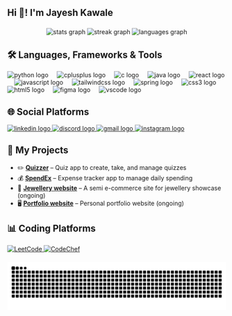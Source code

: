 <h2 align="left">Hi 👋! I'm Jayesh Kawale</h2>

###

<div align="center">
  <img src="https://github-readme-stats.vercel.app/api?username=Jayesh251203&hide_title=false&hide_rank=true&show_icons=true&include_all_commits=true&count_private=true&disable_animations=false&theme=dracula&locale=en&hide_border=false" height="150" alt="stats graph"  />
  <img src="https://streak-stats.demolab.com?user=Jayesh251203&locale=en&mode=weekly&theme=dracula&hide_border=false&border_radius=5" height="150" alt="streak graph"  />
  <img src="https://github-readme-stats.vercel.app/api/top-langs?username=Jayesh251203&locale=en&hide_title=false&layout=compact&card_width=320&langs_count=10&theme=dracula&hide_border=false" height="160" alt="languages graph"  />
</div>

###

## 🛠 Languages, Frameworks & Tools
<div align="left">
  <img src="https://cdn.jsdelivr.net/gh/devicons/devicon/icons/python/python-original.svg" height="30" alt="python logo"  />
  <img width="12" />
  <img src="https://cdn.jsdelivr.net/gh/devicons/devicon/icons/cplusplus/cplusplus-original.svg" height="30" alt="cplusplus logo"  />
  <img width="12" />
  <img src="https://cdn.jsdelivr.net/gh/devicons/devicon/icons/c/c-original.svg" height="30" alt="c logo"  />
  <img width="12" />
  <img src="https://cdn.jsdelivr.net/gh/devicons/devicon/icons/java/java-original.svg" height="30" alt="java logo"  />
  <img width="12" />
  <img src="https://cdn.jsdelivr.net/gh/devicons/devicon/icons/react/react-original.svg" height="30" alt="react logo"  />
  <img width="12" />
  <img src="https://cdn.jsdelivr.net/gh/devicons/devicon/icons/javascript/javascript-original.svg" height="30" alt="javascript logo"  />
  <img width="12" />
  <img src="https://cdn.jsdelivr.net/gh/devicons/devicon/icons/tailwindcss/tailwindcss-original-wordmark.svg" height="30" alt="tailwindcss logo"  />
  <img width="12" />
  <img src="https://cdn.jsdelivr.net/gh/devicons/devicon/icons/spring/spring-original.svg" height="30" alt="spring logo"  />
  <img width="12" />
  <img src="https://cdn.jsdelivr.net/gh/devicons/devicon/icons/css3/css3-original.svg" height="30" alt="css3 logo"  />
  <img width="12" />
  <img src="https://cdn.jsdelivr.net/gh/devicons/devicon/icons/html5/html5-original.svg" height="30" alt="html5 logo"  />
  <img width="12" />
  <img src="https://cdn.jsdelivr.net/gh/devicons/devicon/icons/figma/figma-original.svg" height="30" alt="figma logo"  />
  <img width="12" />
  <img src="https://cdn.jsdelivr.net/gh/devicons/devicon/icons/vscode/vscode-original.svg" height="30" alt="vscode logo"  />
</div>

###

## 🌐 Social Platforms
<div align="left">
  <a href="https://www.linkedin.com/in/jayesh-kawale-100806289/" target="_blank">
    <img src="https://img.shields.io/static/v1?message=LinkedIn&logo=linkedin&label=&color=0077B5&logoColor=white&labelColor=&style=for-the-badge" height="35" alt="linkedin logo"  />
  </a>
  <a href="https://discord.com/channels/@me" target="_blank">
    <img src="https://img.shields.io/static/v1?message=Discord&logo=discord&label=&color=7289DA&logoColor=white&labelColor=&style=for-the-badge" height="35" alt="discord logo"  />
  </a>
  <a href="jkawale2512@gmail.com" target="_blank">
    <img src="https://img.shields.io/static/v1?message=Gmail&logo=gmail&label=&color=D14836&logoColor=white&labelColor=&style=for-the-badge" height="35" alt="gmail logo"  />
  </a>
  <a href="https://www.instagram.com/jayesh.8229?igsh=MTAxOWtrZnVuZHF3YQ==" target="_blank">
    <img src="https://img.shields.io/static/v1?message=Instagram&logo=instagram&label=&color=E4405F&logoColor=white&labelColor=&style=for-the-badge" height="35" alt="instagram logo"  />
  </a>
</div>

###

## 🧩 My Projects

- ✏️ [**Quizzer**](https://github.com/Jayesh251203/Quizzer-Quiz-app) – Quiz app to create, take, and manage quizzes
- 💰 [**SpendEx**](https://github.com/Jayesh251203/SpendEx) – Expense tracker app to manage daily spending
- 💍 [**Jewellery website**](https://github.com/Jayesh251203/BHK-jewellers) – A semi e-commerce site for jewellery showcase (ongoing)
- 🖥️ [**Portfolio website**](https://github.com/Jayesh251203/Portfolio-website) – Personal portfolio website (ongoing)

###

## 📊 Coding Platforms

<a href="https://leetcode.com/u/jkawale2512/" target="_blank">
  <img src="https://img.shields.io/badge/LeetCode-000000?style=for-the-badge&logo=leetcode&logoColor=white" height="35" alt="LeetCode" />  
</a>
<!-- <p> </p> -->
<a href="https://www.codechef.com/users/jayesh_kawale" target="_blank">
  <img src="https://img.shields.io/badge/CodeChef-5B4638?style=for-the-badge&logo=codechef&logoColor=white" height="35" alt="CodeChef" />
</a>

###

![snake gif](https://raw.githubusercontent.com/Jayesh251203/Jayesh251203/output/github-contribution-grid-snake.svg)
